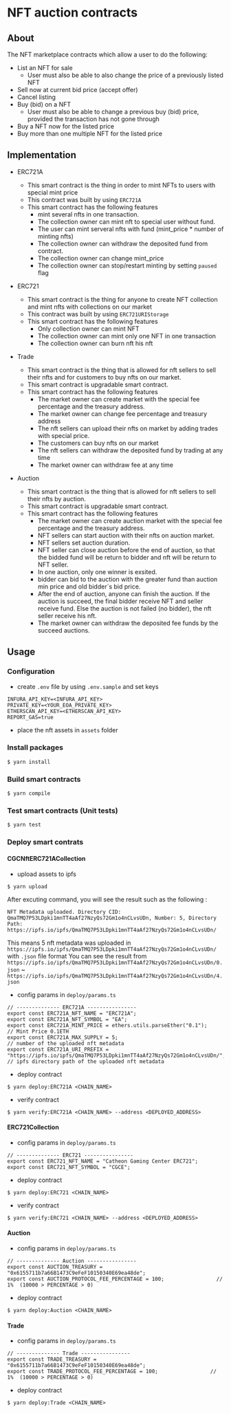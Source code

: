 # NFT auction contracts

## About

The NFT marketplace contracts which allow a user to do the following:

- List an NFT for sale
  - User must also be able to also change the price of a previously listed NFT
- Sell now at current bid price (accept offer)
- Cancel listing
- Buy (bid) on a NFT
  - User must also be able to change a previous buy (bid) price, provided the transaction has not gone through
- Buy a NFT now for the listed price
- Buy more than one multiple NFT for the listed price

## Implementation

- ERC721A

  - This smart contract is the thing in order to mint NFTs to users with special mint price
  - This contract was built by using `ERC721A`
  - This smart contract has the following features
    - mint several nfts in one transaction.
    - The collection owner can mint nft to special user without fund.
    - The user can mint serveral nfts with fund (mint_price \* number of minting nfts)
    - The collection owner can withdraw the deposited fund from contract.
    - The collection owner can change mint_price
    - The collection owner can stop/restart minting by setting `paused` flag

- ERC721

  - This smart contract is the thing for anyone to create NFT collection and mint nfts with collections on our market
  - This contract was built by using `ERC721URIStorage`
  - This smart contract has the following features
    - Only collection owner can mint NFT
    - The collection owner can mint only one NFT in one transaction
    - The collection owner can burn nft his nft

- Trade

  - This smart contract is the thing that is allowed for nft sellers to sell their nfts and for customers to buy nfts on our market.
  - This smart contract is upgradable smart contract.
  - This smart contract has the following features
    - The market owner can create market with the special fee percentage and the treasury address.
    - The market owner can change fee percentage and treasury address
    - The nft sellers can upload their nfts on market by adding trades with special price.
    - The customers can buy nfts on our market
    - The nft sellers can withdraw the deposited fund by trading at any time
    - The market owner can withdraw fee at any time

- Auction
  - This smart contract is the thing that is allowed for nft sellers to sell their nfts by auction.
  - This smart contract is upgradable smart contract.
  - This smart contract has the following features
    - The market owner can create auction market with the special fee percentage and the treasury address.
    - NFT sellers can start auction with their nfts on auction market.
    - NFT sellers set auction duration.
    - NFT seller can close auction before the end of auction, so that the bidded fund will be return to bidder and nft will be return to NFT seller.
    - In one auction, only one winner is exsited.
    - bidder can bid to the auction with the greater fund than auction min price and old bidder`s bid price.
    - After the end of auction, anyone can finish the auction. If the auction is succeed, the final bidder receive NFT and seller receive fund. Else the auction is not failed (no bidder), the nft seller receive his nft.
    - The market owner can withdraw the deposited fee funds by the succeed auctions.

## Usage

### Configuration

- create `.env` file by using `.env.sample` and set keys

```
INFURA_API_KEY=<INFURA_API_KEY>
PRIVATE_KEY=<YOUR_EOA_PRIVATE_KEY>
ETHERSCAN_API_KEY=<ETHERSCAN_API_KEY>
REPORT_GAS=true
```

- place the nft assets in `assets` folder

### Install packages

```
$ yarn install
```

### Build smart contracts

```
$ yarn compile
```

### Test smart contracts (Unit tests)

```
$ yarn test
```

### Deploy smart contrats

#### CGCNftERC721ACollection

- upload assets to ipfs

```
$ yarn upload
```

After excuting command, you will see the result such as the following :

```
NFT Metadata uploaded. Directory CID: QmaTMQ7P53LDpki1mnTT4aAf27NzyQs72Gm1o4nCLvsUDn, Number: 5, Directory Path: https://ipfs.io/ipfs/QmaTMQ7P53LDpki1mnTT4aAf27NzyQs72Gm1o4nCLvsUDn/
```

This means 5 nft metadata was uploaded in `https://ipfs.io/ipfs/QmaTMQ7P53LDpki1mnTT4aAf27NzyQs72Gm1o4nCLvsUDn/` with `.json` file format
You can see the result from `https://ipfs.io/ipfs/QmaTMQ7P53LDpki1mnTT4aAf27NzyQs72Gm1o4nCLvsUDn/0.json` ~ `https://ipfs.io/ipfs/QmaTMQ7P53LDpki1mnTT4aAf27NzyQs72Gm1o4nCLvsUDn/4.json`

- config params in `deploy/params.ts`

```
// -------------- ERC721A ----------------
export const ERC721A_NFT_NAME = "ERC721A";
export const ERC721A_NFT_SYMBOL = "EA";
export const ERC721A_MINT_PRICE = ethers.utils.parseEther("0.1");       // Mint Price 0.1ETH
export const ERC721A_MAX_SUPPLY = 5;                                    // number of the uploaded nft metadata
export const ERC721A_URI_PREFIX = "https://ipfs.io/ipfs/QmaTMQ7P53LDpki1mnTT4aAf27NzyQs72Gm1o4nCLvsUDn/";           // ipfs directory path of the uploaded nft metadata
```

- deploy contract

```
$ yarn deploy:ERC721A <CHAIN_NAME>
```

- verify contract

```
$ yarn verify:ERC721A <CHAIN_NAME> --address <DEPLOYED_ADDRESS>
```

#### ERC721Collection

- config params in `deploy/params.ts`

```
// -------------- ERC721 ----------------
export const ERC721_NFT_NAME = "Catheon Gaming Center ERC721";
export const ERC721_NFT_SYMBOL = "CGCE";
```

- deploy contract

```
$ yarn deploy:ERC721 <CHAIN_NAME>
```

- verify contract

```
$ yarn verify:ERC721 <CHAIN_NAME> --address <DEPLOYED_ADDRESS>
```

#### Auction

- config params in `deploy/params.ts`

```
// -------------- Auction ----------------
export const AUCTION_TREASURY = "0x6155711b7a66B1473C9eFeF10150340E69ea48de";
export const AUCTION_PROTOCOL_FEE_PERCENTAGE = 100;                 // 1%  (10000 > PERCENTAGE > 0)
```

- deploy contract

```
$ yarn deploy:Auction <CHAIN_NAME>
```

#### Trade

- config params in `deploy/params.ts`

```
// -------------- Trade ----------------
export const TRADE_TREASURY = "0x6155711b7a66B1473C9eFeF10150340E69ea48de";
export const TRADE_PROTOCOL_FEE_PERCENTAGE = 100;                 // 1%  (10000 > PERCENTAGE > 0)
```

- deploy contract

```
$ yarn deploy:Trade <CHAIN_NAME>
```
